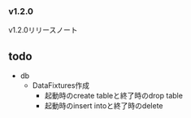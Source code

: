 ### v1.2.0

v1.2.0リリースノート

## todo
* db
  * DataFixtures作成
    * 起動時のcreate tableと終了時のdrop table
    * 起動時のinsert intoと終了時のdelete
